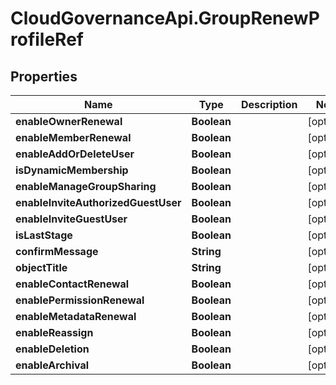 # CloudGovernanceApi.GroupRenewProfileRef

## Properties

Name | Type | Description | Notes
------------ | ------------- | ------------- | -------------
**enableOwnerRenewal** | **Boolean** |  | [optional] 
**enableMemberRenewal** | **Boolean** |  | [optional] 
**enableAddOrDeleteUser** | **Boolean** |  | [optional] 
**isDynamicMembership** | **Boolean** |  | [optional] 
**enableManageGroupSharing** | **Boolean** |  | [optional] 
**enableInviteAuthorizedGuestUser** | **Boolean** |  | [optional] 
**enableInviteGuestUser** | **Boolean** |  | [optional] 
**isLastStage** | **Boolean** |  | [optional] 
**confirmMessage** | **String** |  | [optional] 
**objectTitle** | **String** |  | [optional] 
**enableContactRenewal** | **Boolean** |  | [optional] 
**enablePermissionRenewal** | **Boolean** |  | [optional] 
**enableMetadataRenewal** | **Boolean** |  | [optional] 
**enableReassign** | **Boolean** |  | [optional] 
**enableDeletion** | **Boolean** |  | [optional] 
**enableArchival** | **Boolean** |  | [optional] 


